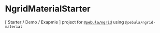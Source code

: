 # NgridMaterialStarter

[ Starter / Demo / Exapmle ] project for [`@pebula/ngrid`](https://github.com/shlomiassaf/ngrid) using `@pebula/ngrid-material`
